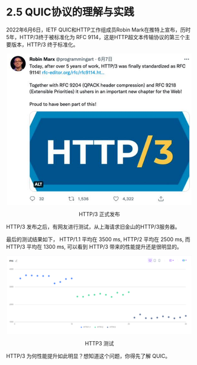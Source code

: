 # 2.5 QUIC协议的理解与实践

2022年6月6日，IETF QUIC和HTTP工作组成员Robin Mark在推特上宣布，历时5年，HTTP/3终于被标准化为 RFC 9114，这是HTTP超文本传输协议的第三个主要版本，HTTP/3 终于标准化。

<div  align="center">
	<img src="../assets/http3-11.png" width = "500"  align=center />
	<p>HTTP/3 正式发布</p>
</div> 


HTTP/3 发布之后，有网友进行测试，从上海请求旧金山的HTTP/3服务器。

最后的测试结果如下， HTTP/1.1 平均在 3500 ms, HTTP/2 平均在 2500 ms, 而 HTTP/3 平均在 1300 ms, 可以看到 HTTP/3 带来的性能提升还是很明显的。

<div  align="center">
	<img src="../assets/http3.png" width = "500"  align=center />
	<p>HTTP3 测试</p>
</div> 


HTTP/3 为何性能提升如此明显？想知道这个问题，你得先了解 QUIC。